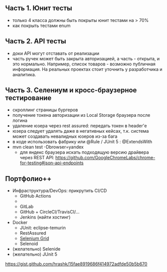 ## Часть 1. Юнит тесты
* только 4 класса должны быть покрыты юнит тестами на > 70%
* как покрыть тестами enum

## Часть 2. API тесты
* доки API могут отставать от реализации
* часть ручек может быть закрыта авторизацией, а часть - открыта, и это нормально. 
  Например, список товаров - возможно публичная информация. 
  На реальных проектах стоит уточнить у разработчика и аналитика.

## Часть 3. Селениум и кросс-браузерное тестирование
* скроллинг страницы бургеров
* получение токена авторизации из Local Storage браузера после логина
* удаление юзера через rest assured: передать токен в header'е
* юзера следует удалять даже в негативных кейсах, т.к. система может создавать невалидных юзеров из-за бага
* в коде использовать фабрику или @Rule / JUnit 5 : @ExtendsWith
* mvn clean test -Dbrowser=yandex
  * для яндекс браузера искать подходящую версию драйвера через REST API:
    https://github.com/GoogleChromeLabs/chrome-for-testing#json-api-endpoints


## Портфолио++
* Инфраструктура/DevOps: прикрутить CI/CD
  * GitHub Actions
  * 
  * GitLab
  * GitHub + CircleCI/TravisCI/...
  * Jenkins (найти хостинг) 
* Docker
  * JUnit: eclipse-temurin
  * RestAssured
  * [Selenium Grid](https://github.com/SeleniumHQ/docker-selenium)
  * Selenoid
* (желательно) Selenide
* (желательно) JUnit 5

https://gist.github.com/hrashk/15fae8919686f414972adfde50b5b670
